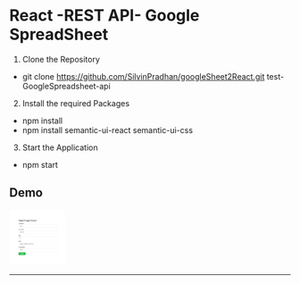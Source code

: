 # React -REST API- Google SpreadSheet

1.  Clone the Repository

-   git clone https://github.com/SilvinPradhan/googleSheet2React.git test-GoogleSpreadsheet-api

2.  Install the required Packages

-   npm install
-   npm install semantic-ui-react semantic-ui-css

3.  Start the Application

-   npm start

## Demo

<img src="images/demo.PNG" width="100">

<hr/>
